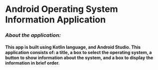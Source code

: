 # **Android Operating System Information Application**

### _**About the application:**_
#### This app is built using Kotlin language, and Android Studio. This application consists of: a title, a box to select the operating system, a button to show information about the system, and a box to display the information in brief order.
